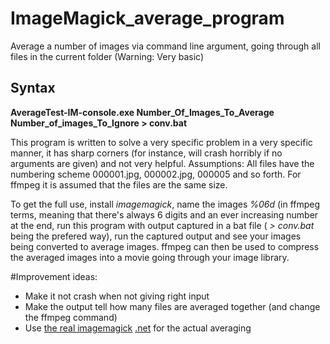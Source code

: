 # ImageMagick_average_program
Average a number of images via command line argument, going through all files in the current folder (Warning: Very basic)
## Syntax
**AverageTest-IM-console.exe Number_Of_Images_To_Average Number_of_images_To_Ignore > conv.bat**


This program is written to solve a very specific problem in a very specific manner, it has sharp corners (for instance, will crash horribly if no arguments are given) and not very helpful. 
Assumptions: All files have the numbering scheme 000001.jpg, 000002.jpg, 000005 and so forth. For ffmpeg it is assumed that the files are the same size. 


To get the full use, install _imagemagick_, name the images _%06d_ (in ffmpeg terms, meaning that there's always 6 digits and an ever increasing number at the end, run this program with output captured in a bat file ( _> conv.bat_ being the prefered way), run the captured output and see your images being converted to average images. 
ffmpeg can then be used to compress the averaged images into a movie going through your image library. 

#Improvement ideas: 
- Make it not crash when not giving right input
- Make the output tell how many files are averaged together (and change the ffmpeg command)
- Use [the real imagemagick](https://www.imagemagick.org/script/index.php) [.net](https://github.com/dlemstra/Magick.NET) for the actual averaging
